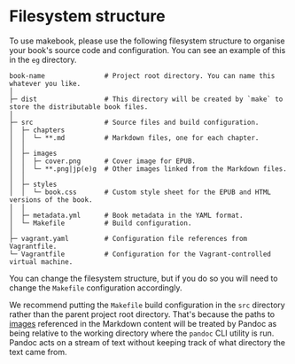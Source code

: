 # Filesystem structure

To use makebook, please use the following filesystem structure to organise your book's source code and configuration. You can see an example of this in the `eg` directory.

```
book-name               # Project root directory. You can name this whatever you like.
│
├─ dist                 # This directory will be created by `make` to store the distributable book files.
│
├─ src                  # Source files and build configuration.
│  ├─ chapters 
│  │  └─ **.md          # Markdown files, one for each chapter.
│  │
│  ├─ images 
│  │  ├─ cover.png      # Cover image for EPUB.
│  │  └─ **.png|jp(e)g  # Other images linked from the Markdown files.
│  │ 
│  ├─ styles 
│  │  └─ book.css       # Custom style sheet for the EPUB and HTML versions of the book.
│  │
│  ├─ metadata.yml      # Book metadata in the YAML format.
│  └─ Makefile          # Build configuration.
│
├─ vagrant.yaml         # Configuration file references from Vagrantfile.
└─ Vagrantfile          # Configuration for the Vagrant-controlled virtual machine.
```

You can change the filesystem structure, but if you do so you will need to change the `Makefile` configuration accordingly.

We recommend putting the `Makefile` build configuration in the `src` directory rather than the parent project root directory. That's because the paths to [images](images.md) referenced in the Markdown content will be treated by Pandoc as being relative to the working directory where the `pandoc` CLI utility is run. Pandoc acts on a stream of text without keeping track of what directory the text came from.
